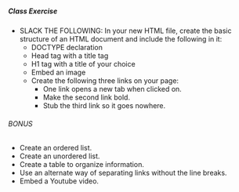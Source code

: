 ##### Class Exercise
+ SLACK THE FOLLOWING: In your new HTML file, create the basic structure of an HTML document and include the following in it:
  - DOCTYPE declaration
  - Head tag with a title tag
  - H1 tag with a title of your choice
  - Embed an image
  - Create the following three links on your page:
    * One link opens a new tab when clicked on.
    * Make the second link bold.
    * Stub the third link so it goes nowhere.

###### BONUS
+ Create an ordered list.
+ Create an unordered list.
+ Create a table to organize information.
+ Use an alternate way of separating links without the line breaks.
+ Embed a Youtube video.
